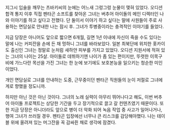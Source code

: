 지그시 입술을 깨무는 츠바키씨의 눈에는 어느새 그렁그렁 눈물이 맺혀 있었다. 
오디션 합격 통지 이후 직접 펜타곤 소프트를 찾아온 그녀는 버추어 아이돌의 메인 디렉터인 나와 이야기를 하고 싶다고 전했다. 
단 둘이서 이야기 하고 싶다는 말에 사원들이 주로 사용하는 면담실로 안내한 나는 잠시 후. 그녀가 투병중이라는 충격적인 이야기를 들었다. 

지금 당장은 아니어도 앞으로 짧으면 6개월, 길면 1년 이내에 자신이 죽을 수도 있다는 말에 나는 커피잔을 손에 든 채 멍하니 그녀를 바라보았다. 
일본 최북단에 위치한 홋카이도 출신인 그녀는 정말로 눈처럼 새하얀 피부를 가지고 있었다. 
오디션 지원서에 적혀 있는 그녀의 나이는 25살. 
아이돌로 데뷔하기엔 나이가 좀 있는 편이지만, 뚜렷한 이목구비에 가느다란 목선을 가진 그녀는 한 눈에 보기에도 보호본능을 일으키는 청순한 미인이었다. 

개인 면담실로 그녀를 안내하는 도중, 근무중이던 펜타곤 직원들의 눈이 저절로 그녀에게로 향했을 정도니까. 

하지만 아닌 것은 아닌 것이다. 
그녀의 노래 실력이 아무리 뛰어나다고 해도, 이번 버추어 아이돌 프로젝트는 상당한 기간을 두고 장기적으로 끌고 갈 컨텐츠였기 때문이다. 
또한 지금 당장은 아니더라도 앞으로 병이 더 악화 되어 녹음 작업 중 사고가 일어나거나, 행여 그녀가 쓰러질 경우. 펜타곤 입장에선 너무나 큰 리스크를 감당해야했다. 
나는 테이블 위에 올려져 있는 머그잔을 꼭 감싸쥔 채로 생각에 잠겼다. 